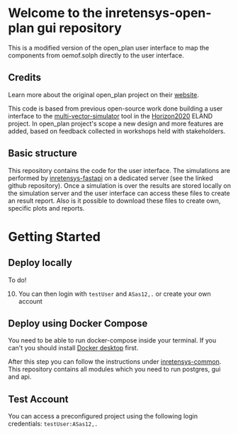 # Welcome to the inretensys-open-plan gui repository
This is a modified version of the open_plan user interface to map the components from oemof.solph directly to the user interface. 

## Credits
Learn more about the original open_plan project on their [website](https://open-plan-tool.org/).

This code is based from previous open-source work done building a user interface to the [multi-vector-simulator](https://github.com/rl-institut/multi-vector-simulator) tool in the [Horizon2020](https://elandh2020.eu/) ELAND project. In open_plan project's scope a new design and more features are added, based on feedback collected in workshops held with stakeholders.

## Basic structure
This repository contains the code for the user interface. The simulations are performed by [inretensys-fastapi](https://github.com/in-RET/inretensys-fastapi) on a dedicated server (see the linked github repository). Once a simulation is over the results are stored locally on the simulation server and the user interface can access these files to create an result report. Also is it possible to download these files to create own, specific plots and reports.

# Getting Started

## Deploy locally

To do!

10. You can then login with `testUser` and `ASas12,.` or create your own account

## Deploy using Docker Compose
You need to be able to run docker-compose inside your terminal. If you can't you should install [Docker desktop](https://www.docker.com/products/docker-desktop/) first. 

After this step you can follow the instructions under [inretensys-common](https://github.com/in-RET/inretensys-common). This repository contains all modules which you need to run postgres, gui and api.

## Test Account
You can access a preconfigured project using the following login credentials:  `testUser:ASas12,.`
